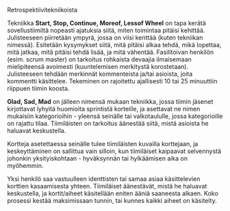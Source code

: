 Retrospektiivitekniikoista

Tekniikka **Start, Stop, Continue, Moreof, Lessof Wheel** on tapa kerätä sovellustiimiltä nopeasti ajatuksia siitä, miten toimintaa pitäisi kehittää. Julisteeseen piirretään ympyrä, jossa on viisi kenttää (kuten tekniikan nimessä). Esitetään kysymykset siitä, mitä pitäisi alkaa tehdä, mikä lopettaa, mitä jatkaa, mitä pitäisi tehdä lisää, ja mitä vähentää. Fasilitoivan henkilön (esim. scrum master) on tarkoitus rohkaista devaajia ilmaisemaan mielipiteensä avoimesti (kuuntelemisen merkitystä korostetaan). Julisteeseen tehdään merkinnät kommenteista ja/tai asioista, joita kommentti käsittelee. Tekeminen on rajoitettu ajallisesti 10 tai 25 minuuttiin riippuen tiimin koosta.

**Glad, Sad, Mad** on jälleen nimensä mukaan tekniikka, jossa tiimin jäsenet kirjottavat lyhyitä huomioita sprintistä korteille, ja asettavat ne nimen mukaisiin kategorioihin - yleensä seinälle tai valkotaululle, jossa kategorioille on rajattu tilaa. Tiimiläisten on tarkoitus äänestää siitä, mistä asioista he haluavat keskustella.

Kortteja asetettaessa seinälle tulee tiimiläisten kuvailla korttejaan, ja keskeyttäminen on sallittua vain silloin, kun tiimiläiset kaipaavat selvennystä johonkin yksityiskohtaan - hyväksynnän tai hylkäämisen aika on myöhemmin. 

Yksi henkilö saa vastuulleen identtisten tai samaa asiaa käsittelevien korttien kasaamisesta yhteen. Tiimiläiset äänestävät, mistä he haluavat keskustella, ja kortit/aiheet käsitellään eniten ääniä saaneesta alkaen. Koko prosessi kestää maksimissaan tunnin, tai kunnes kaikki aiheet on käsitelty.

